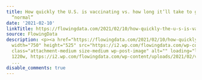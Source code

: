 ```yaml
---
title: How quickly the U.S. is vaccinating vs. how long it’ll take to get back to
  “normal”
date: '2021-02-10'
linkTitle: https://flowingdata.com/2021/02/10/how-quickly-the-u-s-is-vaccinating-vs-how-long-itll-take-to-get-back-to-normal/
source: FlowingData
description: <p><a href="https://flowingdata.com/2021/02/10/how-quickly-the-u-s-is-vaccinating-vs-how-long-itll-take-to-get-back-to-normal/"><img
  width="750" height="525" src="https://i2.wp.com/flowingdata.com/wp-content/uploads/2021/02/vaccination-and-herd-immunity-e1612947269200.png?fit=750%2C525&amp;ssl=1"
  class="attachment-medium size-medium wp-post-image" alt="" loading="lazy" srcset="https://i2.wp.com/flowingdata.com/wp-content/uploads/2021/02/vaccination-and-herd-immunity-e1612947269200.png?w=1220&amp;ssl=1
  1220w, https://i2.wp.com/flowingdata.com/wp-content/uploads/2021/02/vaccination-and-herd-immu
  ...
disable_comments: true
---
```

<p><a href="https://flowingdata.com/2021/02/10/how-quickly-the-u-s-is-vaccinating-vs-how-long-itll-take-to-get-back-to-normal/"><img width="750" height="525" src="https://i2.wp.com/flowingdata.com/wp-content/uploads/2021/02/vaccination-and-herd-immunity-e1612947269200.png?fit=750%2C525&amp;ssl=1" class="attachment-medium size-medium wp-post-image" alt="" loading="lazy" srcset="https://i2.wp.com/flowingdata.com/wp-content/uploads/2021/02/vaccination-and-herd-immunity-e1612947269200.png?w=1220&amp;ssl=1 1220w, https://i2.wp.com/flowingdata.com/wp-content/uploads/2021/02/vaccination-and-herd-immu ...
